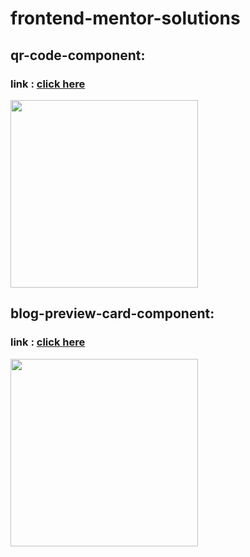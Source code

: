 # frontend-mentor-solutions

## qr-code-component:
### link : [click here](https://srjuchenko.github.io/frontend-mentor-solutions/qr-code-component-main/index.html)
<img src="https://github.com/user-attachments/assets/f51b4b47-47a9-4771-bd23-141449812e8d" width="300">


## blog-preview-card-component:
### link : [click here](https://srjuchenko.github.io/frontend-mentor-solutions/blog-preview-card-main/index.html)
<img src="https://github.com/user-attachments/assets/8b5f07c5-8a33-4399-bbec-be57be14fcbe" width=300>
